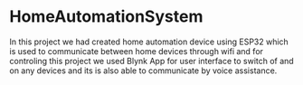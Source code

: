 # HomeAutomationSystem
In this project we had created home automation device using ESP32 which is used to communicate between home devices through wifi  and for controling this project we used Blynk App for user interface to switch of and on any devices and its is also able to communicate by voice assistance.
